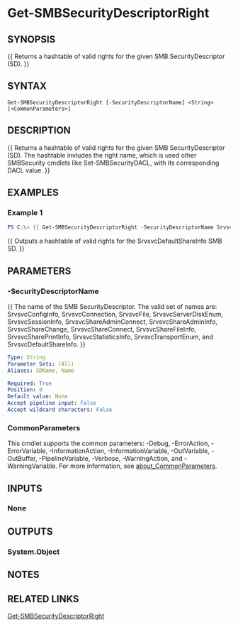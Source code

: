 ﻿---
external help file: SMBSecurity-help.xml
Module Name: SMBSecurity
online version:
schema: 2.0.0
---

# Get-SMBSecurityDescriptorRight

## SYNOPSIS
{{ Returns a hashtable of valid rights for the given SMB SecurityDescriptor (SD). }}

## SYNTAX

```
Get-SMBSecurityDescriptorRight [-SecurityDescriptorName] <String> [<CommonParameters>]
```

## DESCRIPTION
{{ Returns a hashtable of valid rights for the given SMB SecurityDescriptor (SD). The hashtable invludes the right name, which is used other SMBSecurity cmdlets like Set-SMBSecurityDACL, with its corresponding DACL value. }}

## EXAMPLES

### Example 1
```powershell
PS C:\> {{ Get-SMBSecurityDescriptorRight -SecurityDescriptorName SrvsvcDefaultShareInfo }}
```

{{ Outputs a hashtable of valid rights for the SrvsvcDefaultShareInfo SMB SD. }}

## PARAMETERS

### -SecurityDescriptorName
{{ The name of the SMB SecurityDescriptor. The valid set of names are: SrvsvcConfigInfo, SrvsvcConnection, SrvsvcFile, SrvsvcServerDiskEnum, SrvsvcSessionInfo, SrvsvcShareAdminConnect, SrvsvcShareAdminInfo, SrvsvcShareChange, SrvsvcShareConnect, SrvsvcShareFileInfo, SrvsvcSharePrintInfo, SrvsvcStatisticsInfo, SrvsvcTransportEnum, and SrvsvcDefaultShareInfo. }}

```yaml
Type: String
Parameter Sets: (All)
Aliases: SDName, Name

Required: True
Position: 0
Default value: None
Accept pipeline input: False
Accept wildcard characters: False
```

### CommonParameters
This cmdlet supports the common parameters: -Debug, -ErrorAction, -ErrorVariable, -InformationAction, -InformationVariable, -OutVariable, -OutBuffer, -PipelineVariable, -Verbose, -WarningAction, and -WarningVariable. For more information, see [about_CommonParameters](http://go.microsoft.com/fwlink/?LinkID=113216).

## INPUTS

### None

## OUTPUTS

### System.Object
## NOTES

## RELATED LINKS

[Get-SMBSecurityDescriptorRight](https://github.com/microsoft/SMBSecurity/wiki/Get%E2%80%90SMBSecurityDescriptorRight)
